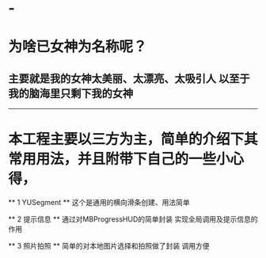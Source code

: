 # -

# 为啥已女神为名称呢？
## 主要就是我的女神太美丽、太漂亮、太吸引人 以至于我的脑海里只剩下我的女神 
-------------

# 本工程主要以三方为主，简单的介绍下其常用用法，并且附带下自己的一些小心得，

** 1 YUSegment **
这个是通用的横向滑条创建、用法简单

** 2 提示信息 **
通过对MBProgressHUD的简单封装 实现全局调用及提示信息的作用

** 3 照片拍照 **
简单的对本地图片选择和拍照做了封装 调用方便


